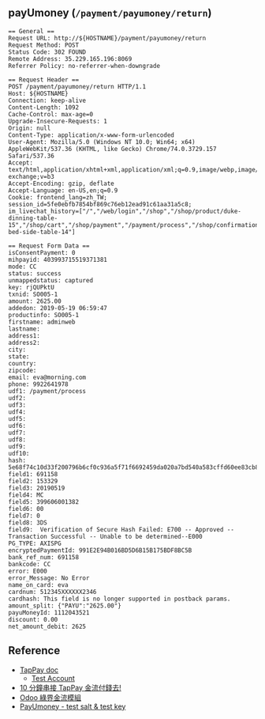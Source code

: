 ## payUmoney (`/payment/payumoney/return`)
```
== General ==
Request URL: http://${HOSTNAME}/payment/payumoney/return
Request Method: POST
Status Code: 302 FOUND
Remote Address: 35.229.165.196:8069
Referrer Policy: no-referrer-when-downgrade

== Request Header ==
POST /payment/payumoney/return HTTP/1.1
Host: ${HOSTNAME}
Connection: keep-alive
Content-Length: 1092
Cache-Control: max-age=0
Upgrade-Insecure-Requests: 1
Origin: null
Content-Type: application/x-www-form-urlencoded
User-Agent: Mozilla/5.0 (Windows NT 10.0; Win64; x64) AppleWebKit/537.36 (KHTML, like Gecko) Chrome/74.0.3729.157 Safari/537.36
Accept: text/html,application/xhtml+xml,application/xml;q=0.9,image/webp,image/apng,*/*;q=0.8,application/signed-exchange;v=b3
Accept-Encoding: gzip, deflate
Accept-Language: en-US,en;q=0.9
Cookie: frontend_lang=zh_TW; session_id=5fe0ebfb7854bf869c76eb12ead91c61aa31a5c8; im_livechat_history=["/","/web/login","/shop","/shop/product/duke-dinning-table-15","/shop/cart","/shop/payment","/payment/process","/shop/confirmation","/shop/product/chacha-bed-side-table-14"]

== Request Form Data ==
isConsentPayment: 0
mihpayid: 403993715519371381
mode: CC
status: success
unmappedstatus: captured
key: rjQUPktU
txnid: SO005-1
amount: 2625.00
addedon: 2019-05-19 06:59:47
productinfo: SO005-1
firstname: adminweb
lastname: 
address1: 
address2: 
city: 
state: 
country: 
zipcode: 
email: eva@morning.com
phone: 9922641978
udf1: /payment/process
udf2: 
udf3: 
udf4: 
udf5: 
udf6: 
udf7: 
udf8: 
udf9: 
udf10: 
hash: 5e68f74c10d33f200796b6cf0c936a5f71f6692459da020a7bd540a583cffd60ee83cb8c4d7ff8318b315b010b0590f5e7884ba159767a6e6964ddc45d97059e
field1: 691158
field2: 153329
field3: 20190519
field4: MC
field5: 399606001382
field6: 00
field7: 0
field8: 3DS
field9:  Verification of Secure Hash Failed: E700 -- Approved -- Transaction Successful -- Unable to be determined--E000
PG_TYPE: AXISPG
encryptedPaymentId: 991E2E94B016BD5D6B15B175BDF8BC5B
bank_ref_num: 691158
bankcode: CC
error: E000
error_Message: No Error
name_on_card: eva
cardnum: 512345XXXXXX2346
cardhash: This field is no longer supported in postback params.
amount_split: {"PAYU":"2625.00"}
payuMoneyId: 1112043521
discount: 0.00
net_amount_debit: 2625
```

## Reference
* [TapPay doc](https://docs.tappaysdk.com/tutorial/)
  * [Test Account](https://docs.tappaysdk.com/tutorial/zh/reference.html#test-account)
* [10 分鐘串接 TapPay 金流付錢去!](https://ithelp.ithome.com.tw/articles/10192314)
* [Odoo 綠界金流模組](https://github.com/ECPay/Odoo_Payment)
* [PayUmoney - test salt & test key](https://developer.payumoney.com/general/)
